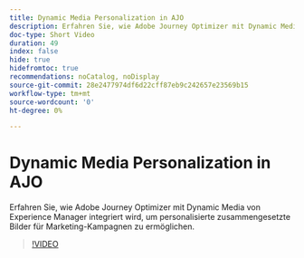 ```yaml
---
title: Dynamic Media Personalization in AJO
description: Erfahren Sie, wie Adobe Journey Optimizer mit Dynamic Media von Experience Manager integriert wird, um personalisierte zusammengesetzte Bilder für Marketing-Kampagnen zu ermöglichen.
doc-type: Short Video
duration: 49
index: false
hide: true
hidefromtoc: true
recommendations: noCatalog, noDisplay
source-git-commit: 28e2477974df6d22cff87eb9c242657e23569b15
workflow-type: tm+mt
source-wordcount: '0'
ht-degree: 0%

---
```



# Dynamic Media Personalization in AJO

Erfahren Sie, wie Adobe Journey Optimizer mit Dynamic Media von Experience Manager integriert wird, um personalisierte zusammengesetzte Bilder für Marketing-Kampagnen zu ermöglichen.

<!-- 62_S520_3442520_48_dynamic-media-personalization-in-ajo -->
>[!VIDEO](https://video.tv.adobe.com/v/3460318/?learn=on&enablevpops=true&captions=ger)
